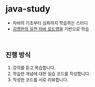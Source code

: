 # java-study
- 자바의 기초부터 심화까지 학습하는 스터디
- [김영한의 실전 자바 로드맵](https://www.inflearn.com/roadmaps/744)을 기반으로 학습

<br>

## 진행 방식
1. 강의를 듣고 복습합니다.
2. 학습한 개념에 대한 실습 코드를 작성합니다.
3. 작성한 코드를 서로 리뷰합니다.
